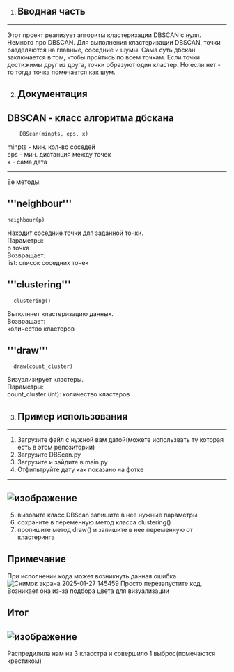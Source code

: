 
1. ## Вводная часть
------------------------------------------------------------------------------------
Этот проект реализует алгоритм кластеризации DBSCAN с нуля.
Немного про DBSCAN. Для выполнения кластеризации DBSCAN, точки разделяются на главные,
соседние и шумы. Сама суть дбскан заключается в том, чтобы пройтись по всем точкам. Если точки достижимы друг из друга,
точки образуют один кластер. Но если нет - то тогда точка помечается как шум.

2. ## Документация
## DBSCAN - класс алгоритма дбскана

        DBScan(minpts, eps, x)
minpts - мин. кол-во соседей                                                     
eps - мин. дистанция между точек                                                         
x - сама дата

 ---------------------------------------------------------------------------------
 Ее методы:           
## '''neighbour'''
    neighbour(p)
Находит соседние точки для заданной точки.                                                                        
Параметры:                                                                                                                                                                                                
p точка                                                                                
Возвращает:                                                                                                                                                                                        
list: список соседних точек                        

## '''clustering'''
      clustering()
Выполняет кластеризацию данных.                                                                                        
Возвращает:                                                                                                                                
количество кластеров
## '''draw'''
      draw(count_cluster) 
Визуализирует кластеры.                                                                                        
Параметры:                                                                                                                                                                        
count_cluster (int): количество кластеров

3. ## Пример использования
 ---------------------------
1. Загрузите файл с нужной вам датой(можете использвать ту которая есть в этом репозитории)
2. Загрузите DBScan.py 
3. Загрузите и зайдите в main.py
4. Отфильтруйте дату как показано на фотке
 ---------------------------
![изображение](https://github.com/user-attachments/assets/05da7e15-edb7-467c-a86f-668ddba3db06)
 ---------------------------
5. вызовите класс DBScan запишите в нее нужные параметры
6. сохраните в переменную метод класса clustering()
7. пропишите метод draw() и запишите в нее переменную от кластеринга

## Примечание 
При исполнении кода может возникнуть данная ошибка
    ![Снимок экрана 2025-01-27 145459](https://github.com/user-attachments/assets/6efa480d-ea0b-4123-813f-f0202b2280cd)
Просто перезапустите код. Возникает она из-за подбора цвета для визуализации
## Итог
![изображение](https://github.com/user-attachments/assets/c5329a33-008c-4590-adea-eaf3b2037af7)
---------------------------
Распредилила нам на 3 класстра и совершило 1 выброс(помечаются крестиком)


